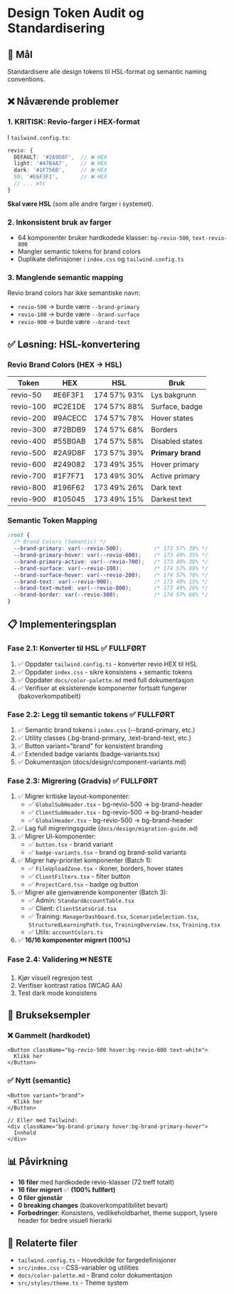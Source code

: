 # Design Token Audit og Standardisering

## 🎯 Mål
Standardisere alle design tokens til HSL-format og semantic naming conventions.

## ❌ Nåværende problemer

### 1. **KRITISK: Revio-farger i HEX-format**
I `tailwind.config.ts`:
```typescript
revio: {
  DEFAULT: '#2A9D8F',  // ❌ HEX
  light: '#47B4A7',    // ❌ HEX
  dark: '#1F756B',     // ❌ HEX
  50: '#E6F3F1',       // ❌ HEX
  // ... etc
}
```

**Skal være HSL** (som alle andre farger i systemet).

### 2. **Inkonsistent bruk av farger**
- 64 komponenter bruker hardkodede klasser: `bg-revio-500`, `text-revio-800`
- Mangler semantic tokens for brand colors
- Duplikate definisjoner i `index.css` og `tailwind.config.ts`

### 3. **Manglende semantic mapping**
Revio brand colors har ikke semantiske navn:
- `revio-500` → burde være `--brand-primary`
- `revio-100` → burde være `--brand-surface`
- `revio-900` → burde være `--brand-text`

## ✅ Løsning: HSL-konvertering

### Revio Brand Colors (HEX → HSL)

| Token       | HEX       | HSL               | Bruk                |
|-------------|-----------|-------------------|---------------------|
| revio-50    | #E6F3F1   | 174 57% 93%       | Lys bakgrunn        |
| revio-100   | #C2E1DE   | 174 57% 88%       | Surface, badge      |
| revio-200   | #9ACECC   | 174 57% 78%       | Hover states        |
| revio-300   | #72BDB9   | 174 57% 68%       | Borders             |
| revio-400   | #55B0AB   | 174 57% 58%       | Disabled states     |
| revio-500   | #2A9D8F   | 173 57% 39%       | **Primary brand**   |
| revio-600   | #249082   | 173 49% 35%       | Hover primary       |
| revio-700   | #1F7F71   | 173 49% 30%       | Active primary      |
| revio-800   | #196F62   | 173 49% 26%       | Dark text           |
| revio-900   | #105045   | 173 49% 15%       | Darkest text        |

### Semantic Token Mapping

```css
:root {
  /* Brand Colors (Semantic) */
  --brand-primary: var(--revio-500);          /* 173 57% 39% */
  --brand-primary-hover: var(--revio-600);    /* 173 49% 35% */
  --brand-primary-active: var(--revio-700);   /* 173 49% 30% */
  --brand-surface: var(--revio-100);          /* 174 57% 88% */
  --brand-surface-hover: var(--revio-200);    /* 174 57% 78% */
  --brand-text: var(--revio-900);             /* 173 49% 15% */
  --brand-text-muted: var(--revio-800);       /* 173 49% 26% */
  --brand-border: var(--revio-300);           /* 174 57% 68% */
}
```

## 📋 Implementeringsplan

### Fase 2.1: Konverter til HSL ✅ FULLFØRT
1. ✅ Oppdater `tailwind.config.ts` - konverter revio HEX til HSL
2. ✅ Oppdater `index.css` - sikre konsistens + semantic tokens
3. ✅ Oppdater `docs/color-palette.md` med full dokumentasjon
4. ✅ Verifiser at eksisterende komponenter fortsatt fungerer (bakoverkompatibelt)

### Fase 2.2: Legg til semantic tokens ✅ FULLFØRT
1. ✅ Semantic brand tokens i `index.css` (--brand-primary, etc.)
2. ✅ Utility classes (.bg-brand-primary, .text-brand-text, etc.)
3. ✅ Button variant="brand" for konsistent branding
4. ✅ Extended badge variants (badge-variants.tsx)
5. ✅ Dokumentasjon (docs/design/component-variants.md)

### Fase 2.3: Migrering (Gradvis) ✅ FULLFØRT
1. ✅ Migrer kritiske layout-komponenter:
   - ✅ `GlobalSubHeader.tsx` - bg-revio-500 → bg-brand-header
   - ✅ `ClientSubHeader.tsx` - bg-revio-500 → bg-brand-header
   - ✅ `GlobalHeader.tsx` - bg-revio-500 → bg-brand-header
2. ✅ Lag full migreringsguide (`docs/design/migration-guide.md`)
3. ✅ Migrer UI-komponenter:
   - ✅ `button.tsx` - brand variant
   - ✅ `badge-variants.tsx` - brand og brand-solid variants
4. ✅ Migrer høy-prioritet komponenter (Batch 1):
   - ✅ `FileUploadZone.tsx` - ikoner, borders, hover states
   - ✅ `ClientFilters.tsx` - filter button
   - ✅ `ProjectCard.tsx` - badge og button
5. ✅ Migrer alle gjenværende komponenter (Batch 3):
   - ✅ Admin: `StandardAccountTable.tsx`
   - ✅ Client: `ClientStatsGrid.tsx`
   - ✅ Training: `ManagerDashboard.tsx`, `ScenarioSelection.tsx`, `StructuredLearningPath.tsx`, `TrainingOverview.tsx`, `Training.tsx`
   - ✅ Utils: `accountColors.ts`
6. ✅ **16/16 komponenter migrert (100%)**

### Fase 2.4: Validering ⏭️ NESTE
1. Kjør visuell regresjon test
2. Verifiser kontrast ratios (WCAG AA)
3. Test dark mode konsistens

## 🎨 Brukseksempler

### ❌ Gammelt (hardkodet)
```tsx
<Button className="bg-revio-500 hover:bg-revio-600 text-white">
  Klikk her
</Button>
```

### ✅ Nytt (semantic)
```tsx
<Button variant="brand">
  Klikk her
</Button>

// Eller med Tailwind:
<div className="bg-brand-primary hover:bg-brand-primary-hover">
  Innhold
</div>
```

## 📊 Påvirkning

- **16 filer** med hardkodede revio-klasser (72 treff totalt)
- **16 filer migrert** ✅ **(100% fullført)**
- **0 filer gjenstår**
- **0 breaking changes** (bakoverkompatibilitet bevart)
- **Forbedringer**: Konsistens, vedlikeholdbarhet, theme support, lysere header for bedre visuell hierarki

## 🔗 Relaterte filer

- `tailwind.config.ts` - Hovedkilde for fargedefinisjoner
- `src/index.css` - CSS-variabler og utilities
- `docs/color-palette.md` - Brand color dokumentasjon
- `src/styles/theme.ts` - Theme system
